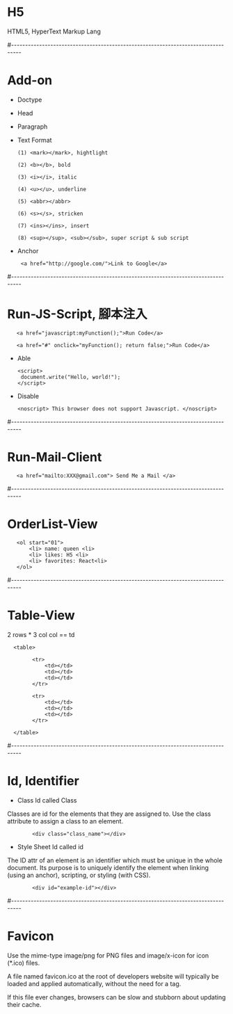 # H5
HTML5, HyperText Markup Lang

#---------------------------------------------------------------------------------

# Add-on

* Doctype

* Head

* Paragraph

* Text Format


      (1) <mark></mark>, hightlight

      (2) <b></b>, bold

      (3) <i></i>, italic

      (4) <u></u>, underline

      (5) <abbr></abbr>
      
      (6) <s></s>, stricken
      
      (7) <ins></ins>, insert
      
      (8) <sup></sup>, <sub></sub>, super script & sub script
      
* Anchor

       <a href="http://google.com/">Link to Google</a>
       
#---------------------------------------------------------------------------------

# Run-JS-Script, 腳本注入

       <a href="javascript:myFunction();">Run Code</a>

       <a href="#" onclick="myFunction(); return false;">Run Code</a>
  
* Able
       
      <script>
       document.write("Hello, world!");
      </script>

* Disable

      <noscript> This browser does not support Javascript. </noscript>
       
#---------------------------------------------------------------------------------

# Run-Mail-Client

       <a href="mailto:XXX@gmail.com"> Send Me a Mail </a>
       
#---------------------------------------------------------------------------------

# OrderList-View

       <ol start="01"> 
           <li> name: queen <li>
           <li> likes: H5 <li>
           <li> favorites: React<li>   
       </ol>
       
#---------------------------------------------------------------------------------

# Table-View

2 rows * 3 col
col == td

      <table>
      
            <tr>
                <td></td>
                <td></td>
                <td></td>
            </tr>
            
            <tr>
                <td></td>
                <td></td>
                <td></td>
            </tr>
            
      </table>
      
#---------------------------------------------------------------------------------

# Id, Identifier

* Class Id called Class

Classes are id for the elements that they are assigned to. Use the class attribute to assign a class to an element.

            <div class="class_name"></div>

* Style Sheet Id called id

The ID attr of an element is an identifier which must be unique in the whole document. Its purpose is to uniquely identify the element when linking (using an anchor), scripting, or styling (with CSS).

            <div id="example-id"></div>

#---------------------------------------------------------------------------------

# Favicon

Use the mime-type image/png for PNG files and image/x-icon for icon (*.ico) files. 

A file named favicon.ico at the root of developers website will typically be loaded and applied automatically, without the need for a <link> tag. 

If this file ever changes, browsers can be slow and stubborn about updating their cache.
